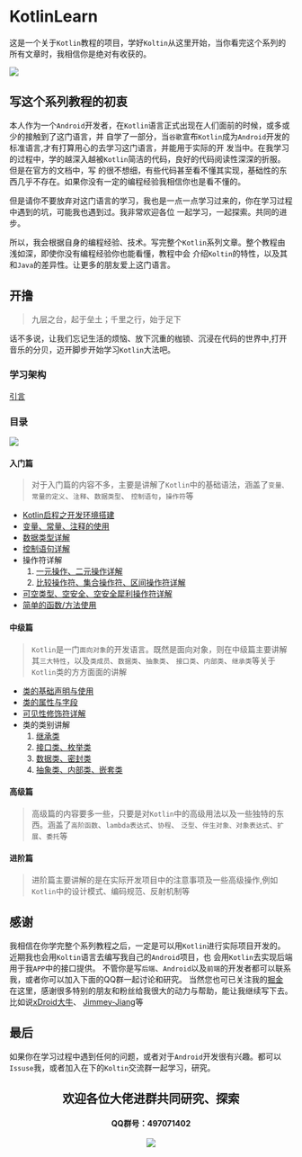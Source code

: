 
# KotlinLearn

这是一个关于`Kotlin`教程的项目，学好`Koltin`从这里开始，当你看完这个系列的所有文章时，我相信你是绝对有收获的。

![](http://upload-images.jianshu.io/upload_images/6304125-edffe5f4c73c7157.png?imageMogr2/auto-orient/strip%7CimageView2/2/w/1240)

## 写这个系列教程的初衷

本人作为一个`Android`开发者，在`Kotlin`语言正式出现在人们面前的时候，或多或少的接触到了这门语言，并
自学了一部分，当`谷歌`宣布`Kotlin`成为`Android`开发的标准语言,才有打算用心的去学习这门语言，并能用于实际的开
发当中。在我学习的过程中，学的越深入越被`Kotlin`简洁的代码，良好的代码阅读性深深的折服。但是在官方的文档中，写
的很不想细，有些代码甚至看不懂其实现，基础性的东西几乎不存在。如果你没有一定的编程经验我相信你也是看不懂的。   

但是请你不要放弃对这门语言的学习，我也是一点一点学习过来的，你在学习过程中遇到的坑，可能我也遇到过。我非常欢迎各位
一起学习，一起探索。共同的进步。  

所以，我会根据自身的编程经验、技术。写完整个`Kotlin`系列文章。整个教程由浅如深，即使你没有编程经验你也能看懂，教程中会
介绍`Koltin`的特性，以及其和`Java`的差异性。让更多的朋友爱上这门语言。

## 开撸
> 九层之台，起于垒土；千里之行，始于足下

话不多说，让我们忘记生活的烦恼、放下沉重的枷锁、沉浸在代码的世界中,打开音乐的分贝，迈开脚步开始学习`Kotlin`大法吧。

### 学习架构

[引言](https://mp.weixin.qq.com/s/mWPJiefaNpK8EuoJYvhbhg)

### 目录

![](xxx)

#### 入门篇
> 对于入门篇的内容不多，主要是讲解了`Kotlin`中的基础语法，涵盖了`变量、常量的定义`、`注释`、`数据类型`、
`控制语句`，`操作符`等

- [Kotlin启程之开发环境搭建](https://juejin.im/post/5a37e2dbf265da43231b1504)
- [变量、常量、注释的使用](https://juejin.im/post/5a39ef7af265da4311205967)
- [数据类型详解](https://juejin.im/post/5a36020b6fb9a0451543f5c8)
- [控制语句详解](https://juejin.im/post/5a369ccaf265da4325296247)
- 操作符详解
    1. [一元操作、二元操作详解](https://juejin.im/post/5a4ce9865188257d6a7ef291)
    2. [比较操作符、集合操作符、区间操作符详解]()
- [可空类型、空安全、空安全犀利操作符详解](https://juejin.im/post/5a5b06f26fb9a01cb42c5206)
- [简单的函数/方法使用](https://juejin.im/post/5a6377425188257329148665)

#### 中级篇
> `Kotlin`是一门`面向对象`的开发语言。既然是面向对象，则在中级篇主要讲解其`三大特性`，以及`类成员`、`数据类`、`抽象类`、
`接口类`、`内部类`、`继承类`等关于`Kotlin`类的方方面面的讲解

- [类的基础声明与使用](https://juejin.im/post/5a3297de6fb9a045055e295e)
- [类的属性与字段]()
- [可见性修饰符详解](https://juejin.im/post/5a3293ec51882531926ebfe6)
- 类的类别讲解
    1. [继承类]()
    2. [接口类、枚举类](https://juejin.im/post/5a34c551518825552b3f9c91)
    3. [数据类、密封类](https://juejin.im/post/5a37e4b45188253aea1f7219)
    4. [抽象类、内部类、嵌套类](https://juejin.im/post/5a48a0e8518825455f2fa070)

#### 高级篇
> 高级篇的内容要多一些，只要是对`Kotlin`中的高级用法以及一些独特的东西。涵盖了`高阶函数`、`lambda表达式`、`协程`、
`泛型`、`伴生对象、对象表达式`、`扩展`、`委托`等


#### 进阶篇
> 进阶篇主要讲解的是在实际开发项目中的注意事项及一些高级操作,例如`Kotlin`中的设计模式、编码规范、反射机制等


## 感谢
我相信在你学完整个系列教程之后，一定是可以用`Kotlin`进行实际项目开发的。近期我也会用`Koltin`语言去编写我自己的`Android`项目，也
会用`Kotlin`去实现后端用于我`APP`中的接口提供。
不管你是写`后端`、`Android`以及`前端`的开发者都可以联系我，或者你可以加入下面的QQ群一起讨论和研究。 当然您也可已关注我的[掘金](https://juejin.im/user/5709f5798ac247004c295d95/posts)   
在这里，感谢很多特别的朋友和粉丝给我很大的动力与帮助，能让我继续写下去。比如说[xDroid大牛](https://github.com/limedroid)、
[Jimmey-Jiang](https://github.com/Jimmey-Jiang)等  

## 最后

如果你在学习过程中遇到任何的问题，或者对于`Android`开发很有兴趣。都可以`Issuse`我，或者加入在下的`Koltin`交流群一起学习，研究。

<p align = "center">
    <h2 align="center">欢迎各位大佬进群共同研究、探索
    <br/>
    <h4 align="center">QQ群号：497071402
    <br/>
    <br/>
    <img src="https://user-gold-cdn.xitu.io/2017/12/30/160a5e3194215cdd?w=200&h=274&f=jpeg&s=68508"/>
</p>



